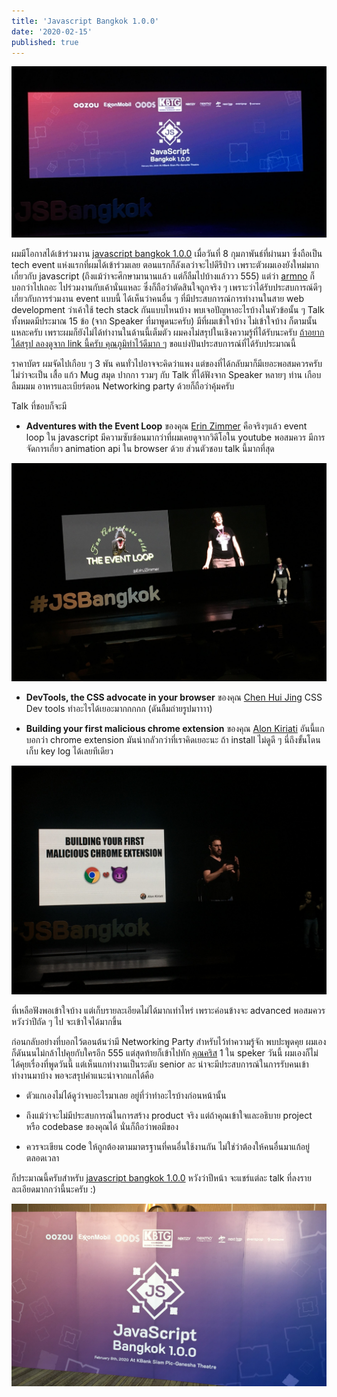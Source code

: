 ```yaml
---
title: 'Javascript Bangkok 1.0.0'
date: '2020-02-15'
published: true
---
```


![js-bangkok-2020](js_bkk_01.jpg)

ผมมีโอกาสได้เข้าร่วมงาน [javascript bangkok 1.0.0](https://javascriptbangkok.com/) เมื่อวันที่ 8 กุมภาพันธ์ที่ผ่านมา ซึ่งถือเป็น tech event แห่งแรกที่ผมได้เข้าร่วมเลย ตอนแรกก็ลังเลว่าจะไปดีรึป่าว เพราะตัวผมเองยังใหม่มากเกี่ยวกับ javascript (ถึงแม้ว่าจะศึกษามานานแล้ว แต่ก็ลืมไปบ้างแล้ววว 555) แต่ว่า [armno](https://armno.in.th/) ก็บอกว่าไปเถอะ ไปร่วมงานกับเค้านั่นแหละ ซึ่งก็ถือว่าตัดสินใจถูกจริง ๆ เพราะว่าได้รับประสบการณ์ดีๆ เกี่ยวกับการร่วมงาน event แบบนี้ ได้เห็นว่าคนอื่น ๆ ที่มีประสบการณ์การทำงานในสาย web development ว่าเค้าใช้ tech stack กันแบบไหนบ้าง พบเจอปัญหาอะไรบ้างในหัวข้อนั้น ๆ Talk ทั้งหมดมีประมาณ 15 ข้อ (จาก Speaker ที่มาพูดนะครับ) มีที่ผมเข้าใจบ้าง ไม่เข้าใจบ้าง ก็ตามนั้นแหละครับ เพราะผมก็ยังไม่ได้ทำงานในด้านนี้เต็มตัว ผมคงไม่สรุปในเชิงความรู้ที่ได้รับนะครับ [ถ้าอยากได้สรุป ลองดูจาก link นี้ครับ คุณภูมิทำไว้ดีมาก ๆ](https://www.facebook.com/hashtag/%E0%B8%AA%E0%B8%A3%E0%B8%B8%E0%B8%9Bjavascriptbangkok?source=feed_text&epa=HASHTAG) ขอแบ่งปันประสบการณ์ที่ได้รับประมาณนี้

ราคาบัตร ผมจัดไปเกือบ ๆ 3 พัน คนทั่วไปอาจจะคิดว่าแพง แต่ของที่ได้กลับมาก็มีเยอะพอสมควรครับ ไม่ว่าจะเป็น เสื้อ แก้ว Mug สมุด ปากกา รวมๆ กับ Talk ที่ได้ฟังจาก Speaker หลายๆ ท่าน เกือบลืมมมม อาหารและเบียร์ตอน Networking party ด้วยก็ถือว่าคุ้มครับ

Talk ที่ชอบก็จะมี

- **Adventures with the Event Loop** ของคุณ [Erin Zimmer](https://ez.codes/) คือจริงๆแล้ว event loop ใน javascript มีความซับซ้อนมากว่าที่ผมเคยดูจากวิดีโอใน youtube พอสมควร มีการจัดการเกี่ยว animation api ใน browser ด้วย ส่วนตัวชอบ talk นี้มากที่สุด

![event loop](event_loop.jpg)

- **DevTools, the CSS advocate in your browser** ของคุณ [Chen Hui Jing](https://www.chenhuijing.com/) CSS Dev tools ทำอะไรได้เยอะมากกกกก (ดันลืมถ่ายรูปมาาาา)

- **Building your first malicious chrome extension** ของคุณ [Alon Kiriati](https://www.linkedin.com/in/akiriati/) อันนี้แกบอกว่า chrome extension มันน่ากลัวกว่าที่เราคิดเยอะนะ ถ้า install ไม่ดูดี ๆ นี่ถึงขั้นโดนเก็บ key log ได้เลยทีเดียว

![chrome extension](chrome.jpg)

ที่เหลือฟังพอเข้าใจบ้าง แต่เก็บรายละเอียดไม่ได้มากเท่าไหร่ เพราะค่อนข้างจะ advanced พอสมควร หวังว่าปีถัด ๆ ไป จะเข้าใจได้มากขึ้น

ก่อนกลับอย่างที่บอกไว้ตอนต้นว่ามี Networking Party สำหรับไว้ทำความรู้จัก พบปะพูดคุย ผมเองก็ดันนนไม่กล้าไปคุยกับใครอีก 555 แต่สุดท้ายก็เข้าไปทัก [คุณคริส](https://medium.com/@chrisza) 1 ใน speker วันนี้ ผมเองก็ไม่ได้คุยเรื่องที่พูดวันนี้ แต่เห็นแกทำงานเป็นระดับ senior ละ น่าจะมีประสบการณ์ในการรับคนเข้าทำงานมาบ้าง พอจะสรุปคำแนะนำจากแกได้คือ

- ตัวแกเองไม่ได้ดูว่าจบอะไรมาเลย อยู่ที่ว่าทำอะไรบ้างก่อนหน้านั้น

- ถึงแม้ว่าจะไม่มีประสบการณ์ในการสร้าง product จริง แต่ถ้าคุณเข้าใจและอธิบาย project หรือ codebase ของคุณได้ นั่นก็ถือว่าพอมีของ

- ควรจะเขียน code ให้ถูกต้องตามมาตรฐานที่คนอื่นใช้งานกัน ไม่ใช่ว่าต้องให้คนอื่นมาแก้อยู่ตลอดเวลา

ก็ประมาณนี้ครับสำหรับ [javascript bangkok 1.0.0](https://javascriptbangkok.com/) หวังว่าปีหน้า จะแชร์แต่ละ talk ที่ลงรายละเอียดมากกว่านี้นะครับ :)

![js-bangkok-2020](js_bkk_02.jpg)
